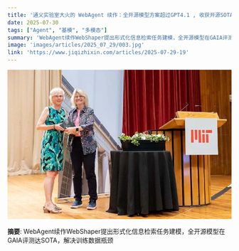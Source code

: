 ```yaml
---
title: '通义实验室大火的 WebAgent 续作：全开源模型方案超过GPT4.1 , 收获开源SOTA'
date: 2025-07-30
tags: ["Agent", "基模", "多模态"]
summary: 'WebAgent续作WebShaper提出形式化信息检索任务建模，全开源模型在GAIA评测达SOTA，解决训练数据瓶颈'
image: 'images/articles/2025_07_29/003.jpg'
link: 'https://www.jiqizhixin.com/articles/2025-07-29-19'
---
```

![通义实验室大火的 WebAgent 续作：全开源模型方案超过GPT4.1 , 收获开源SOTA](images/articles/2025_07_29/003.jpg)

**摘要**: WebAgent续作WebShaper提出形式化信息检索任务建模，全开源模型在GAIA评测达SOTA，解决训练数据瓶颈

